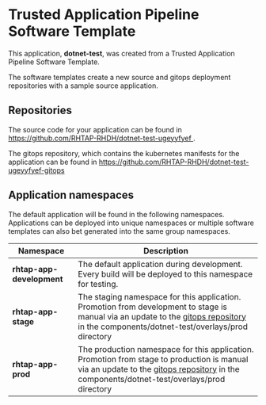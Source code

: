 # Trusted Application Pipeline Software Template

This application, **dotnet-test**, was created from a Trusted Application Pipeline Software Template.

The software templates create a new source and gitops deployment repositories with a sample source application. 

## Repositories

The source code for your application can be found in [https://github.com/RHTAP-RHDH/dotnet-test-ugeyyfyef ](https://github.com/RHTAP-RHDH/dotnet-test-ugeyyfyef ).
 
The gitops repository, which contains the kubernetes manifests for the application can be found in 
[https://github.com/RHTAP-RHDH/dotnet-test-ugeyyfyef-gitops ](https://github.com/RHTAP-RHDH/dotnet-test-ugeyyfyef-gitops ) 

## Application namespaces 

The default application will be found in the following namespaces. Applications can be deployed into unique namespaces or multiple software templates can also bet generated into the same group namespaces.  

|  Namespace   |  Description   |  
| -------- | -------- |   
| **rhtap-app-development** | The default application during development. Every build will be deployed to this namespace for testing. | 
| **rhtap-app-stage** | The staging namespace for this application. Promotion from development to stage is manual via an update to the [gitops repository](https://github.com/RHTAP-RHDH/dotnet-test-ugeyyfyef-gitops ) in the components/dotnet-test/overlays/prod directory |  
| **rhtap-app-prod** | The production namespace for this application. Promotion from stage to production is manual via an update to the [gitops repository](https://github.com/RHTAP-RHDH/dotnet-test-ugeyyfyef-gitops ) in the components/dotnet-test/overlays/prod directory | 